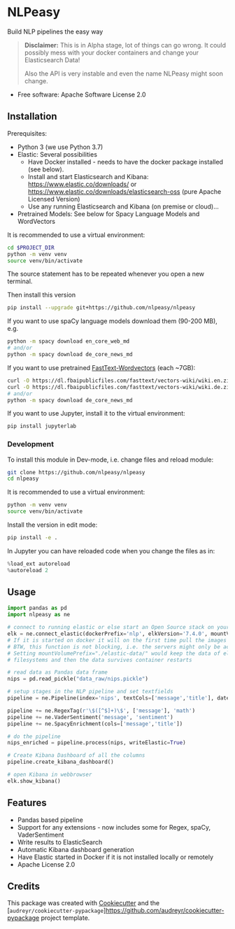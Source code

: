 NLPeasy
=======

Build NLP pipelines the easy way

> **Disclaimer:** This is in Alpha stage, lot of things can go wrong.
> It could possibly mess with your docker containers and change your Elasticsearch Data!
>
> Also the API is very instable and even the name NLPeasy might soon change.

* Free software: Apache Software License 2.0


Installation
------------

Prerequisites:
- Python 3 (we use Python 3.7)
- Elastic: Several possibilities
    - Have Docker installed - needs to have the docker package installed (see below).
    - Install and start Elasticsearch and Kibana:
    <https://www.elastic.co/downloads/> or
    <https://www.elastic.co/downloads/elasticsearch-oss> (pure Apache Licensed Version)
    - Use any running Elasticsearch and Kibana (on premise or cloud)...
- Pretrained Models: See below for Spacy Language Models and WordVectors

It is recommended to use a virtual environment:
```bash
cd $PROJECT_DIR
python -m venv venv
source venv/bin/activate
```
The source statement has to be repeated whenever you open a new terminal.

Then install this version
```bash
pip install --upgrade git+https://github.com/nlpeasy/nlpeasy
```

If you want to use spaCy language models download them (90-200 MB), e.g.
```bash
python -m spacy download en_core_web_md
# and/or
python -m spacy download de_core_news_md
```
If you want to use pretrained [FastText-Wordvectors](https://fasttext.cc/docs/en/pretrained-vectors.html) (each ~7GB):
```bash
curl -O https://dl.fbaipublicfiles.com/fasttext/vectors-wiki/wiki.en.zip
curl -O https://dl.fbaipublicfiles.com/fasttext/vectors-wiki/wiki.de.zip
# and/or
python -m spacy download de_core_news_md
```

If you want to use Jupyter, install it to the virtual environment:
```bash
pip install jupyterlab
```

### Development
To install this module in Dev-mode, i.e. change files and reload module:
```bash
git clone https://github.com/nlpeasy/nlpeasy
cd nlpeasy
```

It is recommended to use a virtual environment:
```bash
python -m venv venv
source venv/bin/activate
```

Install the version in edit mode:
```bash
pip install -e .
```

In Jupyter you can have reloaded code when you change the files as in:
```python
%load_ext autoreload
%autoreload 2
```

Usage
-----

```python
import pandas as pd
import nlpeasy as ne

# connect to running elastic or else start an Open Source stack on your docker
elk = ne.connect_elastic(dockerPrefix='nlp', elkVersion='7.4.0', mountVolumePrefix=None)
# If it is started on docker it will on the first time pull the images (1.3GB)!
# BTW, this function is not blocking, i.e. the servers might only be active couple of seconds later.
# Setting mountVolumePrefix="./elastic-data/" would keep the data of elastic in your
# filesystems and then the data survives container restarts

# read data as Pandas data frame
nips = pd.read_pickle("data_raw/nips.pickle")

# setup stages in the NLP pipeline and set textfields
pipeline = ne.Pipeline(index='nips', textCols=['message','title'], dateCol='year', elk=elk)

pipeline += ne.RegexTag(r'\$([^$]+)\$', ['message'], 'math')
pipeline += ne.VaderSentiment('message', 'sentiment')
pipeline += ne.SpacyEnrichment(cols=['message','title'])

# do the pipeline
nips_enriched = pipeline.process(nips, writeElastic=True)

# Create Kibana Dashboard of all the columns
pipeline.create_kibana_dashboard()

# open Kibana in webbrowser
elk.show_kibana()
```

Features
--------

* Pandas based pipeline
* Support for any extensions - now includes some for Regex, spaCy, VaderSentiment
* Write results to ElasticSearch
* Automatic Kibana dashboard generation
* Have Elastic started in Docker if it is not installed locally or remotely
* Apache License 2.0

Credits
-------

This package was created with [Cookiecutter](<https://github.com/audreyr/cookiecutter>) and the [`audreyr/cookiecutter-pypackage`]<https://github.com/audreyr/cookiecutter-pypackage> project template.
